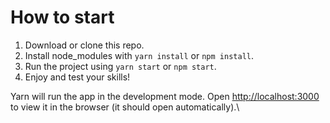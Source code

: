 # How to start

1. Download or clone this repo.
2. Install node_modules with `yarn install` or `npm install`.
3. Run the project using `yarn start` or `npm start`.
4. Enjoy and test your skills!

Yarn will run the app in the development mode.
Open [http://localhost:3000](http://localhost:3000) to view it in the browser (it should open automatically).\





